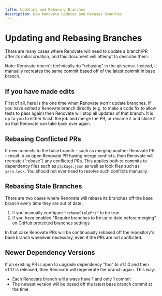 ```yaml
---
title: Updating and Rebasing Branches
description: How Renovate Updates and Rebases Branches
---
```


# Updating and Rebasing Branches

There are many cases where Renovate will need to update a branch/PR after its initial creation, and this document will attempt to describe them.

Note: Renovate doesn't technically do "rebasing" in the git sense. Instead, it manually recreates the same commit based off of the latest commit in base branch.

## If you have made edits

First of all, here is the one time when Renovate _won't_ update branches. If you have edited a Renovate branch directly (e.g. to make a code fix to allow tests to pass again) then Renovate will stop all updates of that branch. It is up to you to either finish the job and merge the PR, or rename it and close it so that Renovate can take back over again.

## Rebasing Conflicted PRs

If new commits to the base branch - such as merging another Renovate PR - result in an open Renovate PR having merge conflicts, then Renovate will recreate ("rebase") any conflicted PRs. This applies both to commits to dependency files such as `package.json` as well as lock files such as `yarn.lock`. You should not ever need to resolve such conflicts manually.

## Rebasing Stale Branches

There are two cases where Renovate will rebase its branches off the base branch every time they are out of date:

1.  If you manually configure `"rebaseStalePrs"` to be true.
2.  If you have enabled "Require branches to be up to date before merging" on GitHub protected branches settings

In that case Renovate PRs will be continuously rebased off the repository's base branch whenever necessary, even if the PRs are not conflicted.

## Newer Dependency Versions

If an existing PR is open to upgrade dependency "foo" to v1.1.0 and then v1.1.1 is released, then Renovate will regenerate the branch again. This way:

- Each Renovate branch will always have 1 and only 1 commit
- The newest version will be based off the latest base branch commit at the time
